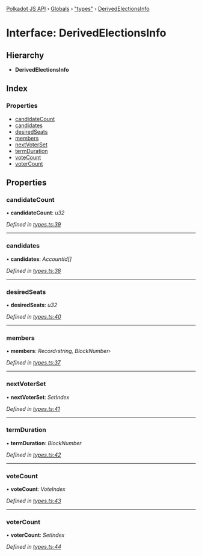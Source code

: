 [Polkadot JS API](../README.md) › [Globals](../globals.md) › ["types"](../modules/_types_.md) › [DerivedElectionsInfo](_types_.derivedelectionsinfo.md)

# Interface: DerivedElectionsInfo

## Hierarchy

* **DerivedElectionsInfo**

## Index

### Properties

* [candidateCount](_types_.derivedelectionsinfo.md#candidatecount)
* [candidates](_types_.derivedelectionsinfo.md#candidates)
* [desiredSeats](_types_.derivedelectionsinfo.md#desiredseats)
* [members](_types_.derivedelectionsinfo.md#members)
* [nextVoterSet](_types_.derivedelectionsinfo.md#nextvoterset)
* [termDuration](_types_.derivedelectionsinfo.md#termduration)
* [voteCount](_types_.derivedelectionsinfo.md#votecount)
* [voterCount](_types_.derivedelectionsinfo.md#votercount)

## Properties

###  candidateCount

• **candidateCount**: *u32*

*Defined in [types.ts:39](https://github.com/polkadot-js/api/blob/c10f0e47b2/packages/api-derive/src/types.ts#L39)*

___

###  candidates

• **candidates**: *AccountId[]*

*Defined in [types.ts:38](https://github.com/polkadot-js/api/blob/c10f0e47b2/packages/api-derive/src/types.ts#L38)*

___

###  desiredSeats

• **desiredSeats**: *u32*

*Defined in [types.ts:40](https://github.com/polkadot-js/api/blob/c10f0e47b2/packages/api-derive/src/types.ts#L40)*

___

###  members

• **members**: *Record‹string, BlockNumber›*

*Defined in [types.ts:37](https://github.com/polkadot-js/api/blob/c10f0e47b2/packages/api-derive/src/types.ts#L37)*

___

###  nextVoterSet

• **nextVoterSet**: *SetIndex*

*Defined in [types.ts:41](https://github.com/polkadot-js/api/blob/c10f0e47b2/packages/api-derive/src/types.ts#L41)*

___

###  termDuration

• **termDuration**: *BlockNumber*

*Defined in [types.ts:42](https://github.com/polkadot-js/api/blob/c10f0e47b2/packages/api-derive/src/types.ts#L42)*

___

###  voteCount

• **voteCount**: *VoteIndex*

*Defined in [types.ts:43](https://github.com/polkadot-js/api/blob/c10f0e47b2/packages/api-derive/src/types.ts#L43)*

___

###  voterCount

• **voterCount**: *SetIndex*

*Defined in [types.ts:44](https://github.com/polkadot-js/api/blob/c10f0e47b2/packages/api-derive/src/types.ts#L44)*
